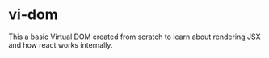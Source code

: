 # vi-dom
This a basic Virtual DOM created from scratch to learn about rendering JSX and how react works internally.
